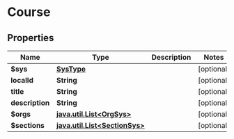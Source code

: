 
# Course

## Properties
Name | Type | Description | Notes
------------ | ------------- | ------------- | -------------
**$sys** | [**SysType**](SysType.md) |  |  [optional]
**localId** | **String** |  |  [optional]
**title** | **String** |  |  [optional]
**description** | **String** |  |  [optional]
**$orgs** | [**java.util.List&lt;OrgSys&gt;**](OrgSys.md) |  |  [optional]
**$sections** | [**java.util.List&lt;SectionSys&gt;**](SectionSys.md) |  |  [optional]



